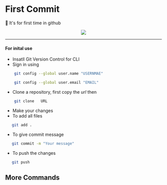 # First Commit
👋
It's for first time in github
<div align="center">
<img src="https://media.giphy.com/media/26BoCVdjSJOWT0Fpu/giphy.gif"></img>
</div>

---

#### For inital use
- Insatll Git Version Control for CLI
- Sign in using
```bash
    git config --global user.name "USERNMAE"
``` 
```bash
    git config --global user.email "EMAIL"
````
- Clone a repository, first copy the _url_ then 

```bash
    git clone   URL
```
- Make your changes
- To add all files 
 ```bash
    git add .
 ```
 - To give commit message
 ```bash
    git commit -m "Your message"
 ```
 - To push the changes
 ```bash
    git push
 ``` 
 ## More Commands 

 
